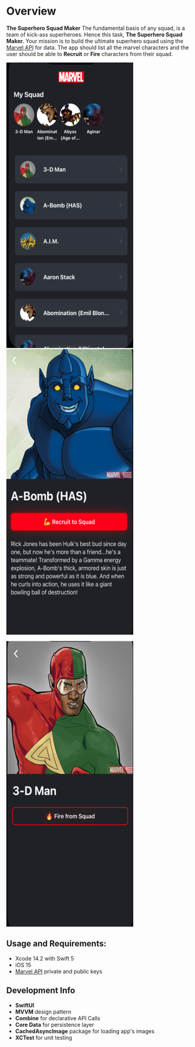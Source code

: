 # Overview
**The Superhero Squad Maker**
The fundamental basis of any squad, is a team of kick-ass superheroes. Hence this task, **The Superhero Squad Maker.** Your mission is to build the ultimate superhero squad using the [Marvel API](https://developer.marvel.com/) for data. The app should list all the marvel characters and the user should be able to **Recruit** or **Fire** characters from their squad.

<img src="images/image1.png" width="334" height="750" >                  <img src="images/image2.png" width="334" height="750" >

<img src="images/image3.png" width="334" height="750" >

## Usage and Requirements:
* Xcode 14.2 with Swift 5
* iOS 15
* [Marvel API](https://developer.marvel.com/) private and public keys


## Development Info
- **SwiftUI**
- **MVVM** design pattern
- **Combine** for declarative API Calls
- **Core Data** for persistence layer
- **CachedAsyncImage** package for loading app's images
- **XCTest** for unit testing
